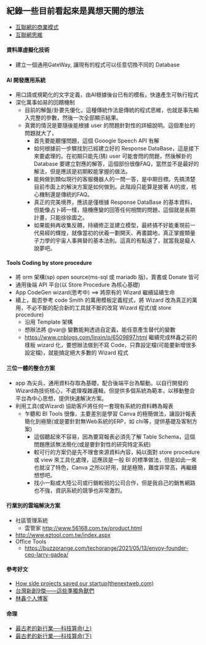 ## 紀錄一些目前看起來是異想天開的想法
* [互聯網的商業模式](../images/ibm.png)
* [互聯網思維](../images/互聯網思維.png)
#### 資料庫虛擬化技術
* 建立一個通用GateWay, 讓現有的程式可以任意切換不同的 Database

#### AI 開發應用系統
* 用口語或規範化的文字定義，由AI根據後台已有的模板，快速產生可執行程式
* 深化萬事如易的回饋機制
  * 目前的解盤/卦要先優化，這種傳統作法是傳統的程式思維，也就是事先輸入完整的參數，然後一次全部顯示結果。
  * 真實的情況是要隨後能根據 user 的問題針對性的詳細說明。這個牽扯的問題就大了，
    * 首先要能聽懂問題，這個 Gooogle Speech API 有解
    * 如何根據前一步驟找到已經建立好的 Response DataBase，這是接下來要處理的。在初期只能先(猜) user 可能會問的問題，然後解卦的 Database 要建立對應的解答，這個部份很像FAQ，當然並不是最好的解法，但是應該是初期較能掌握的做法。
    * 能夠做到類似現行的客服機器人的一問一答，是中期目標。先搞清楚目前市面上的解決方案是如何做到。此階段只能算是披著 AI的皮，核心機制還是傳統的FAQ。
    * 真正的完美境界，應該是僅根據 Response DataBase 的基本資料，但能像占卜師一樣，隨機應變的回答任何相關的問題，這個就是長期計畫，只能徐徐圖之。
    * 如果能夠再收集反饋，持續修正並建立模型，最終搞不好能重現前一代易經的輝煌，就像當初的伏羲一劃開天、再畫闢地，真正掌握類量子力學的宇宙人事興替的基本法則。這真的有點遠了，就當我是癡人說夢吧。

#### Tools Coding by store procedure 
* 將 orm 架構(sp) open source(ms-sql 或 mariadb 版)，賣書或 Donate 皆可
* 通用後端 API 平台(以 Store Procedure 為核心基礎)
* App CodeGen wizard(思考中) ==> 將原有的 Wizard 繼續延續生命
* 續上，能否參考 code Smith 的萬用模板定義程式，將 Wizard 改為真正的萬用，不必不斷的配合新的工具就不斷的改寫 Wizard 程式(或 store procedure)
  * 沿用 Template 架構
  * 想辦法將 @var@ 變數能夠透過自定義，能任意產生替代的變數
  * https://www.cnblogs.com/linxin/p/6509897.html
  繼續完成林鑫之前的樣板 wizard 化，要想辦法做到不寫 Code，只靠設定檔(可能要新增很多設定檔)，就能搞定絕大多數的 Wizard 程式

#### 三位一體的整合方案
* app 為尖兵，通用資料存取為基礎，配合後端平台為驅動。以自行開發的 Wizard為技術核心，不處理複雜邏輯，但提供多個系統為範本，以移動整合平台為中心思想，提供快速解決方案。
* 利用工具(或Wizard) 協助客戶將任何一套現有系統的資料轉為報表
  * 乍聽和 BI Tools 很像，主要差別是學習 Canva 的極簡做法，讓設計報表簡化到極簡(或是要針對無Web系統的ERP，如 chi等，提供基礎及客制方案)
    * 這個聽起來不容易，因為要寫報表必須先了解 Table Schema，這個問題應該無法簡化(或是要針對性的研究特定系統)
    * 較可行的方案仍是先不理會來源資料內容，純以面對 store procedure 或 view 來工具化處理，這應該是一般 BI 的標準做法，但是如此一來也就沒了特色，Canva 之所以好用，就是極簡，難度非常高，再繼續想想吧。
    * 找小一點或大陸公司或行銷較弱的公司合作，但是我自己的銷售網路也不強，資訊系統的競爭也非常激烈。

#### 行業別的雲端解決方案 
* 社區管理系統
  * 雲管家 http://www.56168.com.tw/product.html
* http://www.eztool.com.tw/index.aspx
* Office Tools
  * https://buzzorange.com/techorange/2021/05/13/envoy-founder-ceo-larry-gadea/

#### 參考好文
* [How side projects saved our startup(thenextweb.com)](https://thenextweb.com/entrepreneur/2014/10/23/side-projects-saved-our-startup/1/)
* [台灣新創9傑——這些準獨角獸們](https://www.bnext.com.tw/article/60107/kneron-2020-special)
* [林鑫个人博客](https://github.com/lin-xin/blog/)

#### 命理
* [最古老的新行業──科技算命(上)](https://tw.news.yahoo.com/%E6%9C%80%E5%8F%A4%E8%80%81%E7%9A%84%E6%96%B0%E8%A1%8C%E6%A5%AD-%E7%A7%91%E6%8A%80%E7%AE%97%E5%91%BD-%E4%B8%8A-054243607.html)
* [最古老的新行業──科技算命(下)](https://tw.news.yahoo.com/%E6%9C%80%E5%8F%A4%E8%80%81%E7%9A%84%E6%96%B0%E8%A1%8C%E6%A5%AD-%E7%A7%91%E6%8A%80%E7%AE%97%E5%91%BD-%E4%B8%8B-054243390.html)
